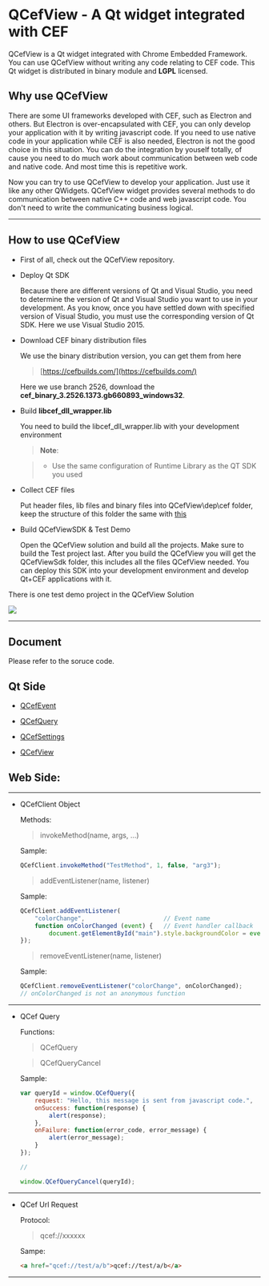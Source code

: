 QCefView - A Qt widget integrated with CEF
===============

QCefView is a Qt widget integrated with Chrome Embedded Framework. You can use QCefView without writing any code relating to CEF code. This Qt widget is distributed in binary module and **LGPL** licensed.

Why use QCefView
----------------

There are some UI frameworks developed with CEF, such as Electron and others. But Electron is over-encapsulated with CEF, you can only develop your application with it by writing javascript code. If you need to use native code in your application while CEF is also needed, Electron is not the good choice in this situation. You can do the integration by youself totally, of cause you need to do much work about communication between web code and native code. And most time this is repetitive work.

Now you can try to use QCefView to develop your application. Just use it like any other QWidgets. QCefView widget provides several methods to do communication between native C++ code and web javascript code. You don't need to write the communicating business logical. 

----------

How to use QCefView
----------

* First of all, check out the QCefView repository. 

* Deploy Qt SDK

    Because there are different versions of Qt and Visual Studio, you need to determine the version of Qt and Visual Studio you want to use in your development. As you know, once you have settled down with specified version of Visual Studio, you must use the corresponding version of Qt SDK. Here we use Visual Studio 2015. 

* Download CEF binary distribution files
    
    We use the binary distribution version, you can get them from here

    > [https://cefbuilds.com/](https://cefbuilds.com/)
    
    Here we use branch 2526, download the **cef_binary_3.2526.1373.gb660893_windows32**. 

* Build **libcef_dll_wrapper.lib**

    You need to build the libcef_dll_wrapper.lib with your development environment
    > **Note**:
    
    > - Use the same configuration of Runtime Library as the QT SDK you used 

* Collect CEF files
    
    Put header files, lib files and binary files into QCefView\dep\cef folder, keep the structure of this folder the same with [this](https://github.com/tishion/QCefView/tree/master/dep/cef)
   
* Build QCefViewSDK & Test Demo
    
    Open the QCefView solution and build all the projects. Make sure to build the Test project last. After you build the QCefView you will get the QCefViewSdk folder, this includes all the files QCefView needed. You can deploy this SDK into your development environment and develop Qt+CEF applications with it.

There is one test demo project in the QCefView Solution

![](https://raw.githubusercontent.com/tishion/QCefView/gh-pages/images/Test.jpg)

---------

Document 
---------

Please refer to the soruce code.

Qt Side
----
- [QCefEvent](https://github.com/tishion/QCefView/blob/master/src/QCefView/inc/QCefEvent.h)

- [QCefQuery](https://github.com/tishion/QCefView/blob/master/src/QCefView/inc/QCefQuery.h) 
 
- [QCefSettings](https://github.com/tishion/QCefView/blob/master/src/QCefView/inc/QCefSetting.h)
 
- [QCefView](https://github.com/tishion/QCefView/blob/master/src/QCefView/inc/QCefView.h) 
 
 
Web Side:
---

---
- QCefClient Object

    Methods:
    
    > invokeMethod(name, args, ...)
    
    Sample: 
    ```javascript
    QCefClient.invokeMethod("TestMethod", 1, false, "arg3");
    ```
    
    > addEventListener(name, listener)
    
    Sample: 
    ```javascript
    QCefClient.addEventListener(
        "colorChange",                      // Event name
        function onColorChanged (event) {   // Event handler callback
            document.getElementById("main").style.backgroundColor = event["color"];
    });
    ```
    
    > removeEventListener(name, listener)
        
    Sample: 
    ```javascript
    QCefClient.removeEventListener("colorChange", onColorChanged);
    // onColorChanged is not an anonymous function
    ```
---

- QCef Query

    Functions:
    
    > QCefQuery
    
    > QCefQueryCancel
    
    Sample:
    ```javascript
    var queryId = window.QCefQuery({
        request: "Hello, this message is sent from javascript code.",
        onSuccess: function(response) {
            alert(response);
        },
        onFailure: function(error_code, error_message) {
            alert(error_message);
        }
    });
    
    //
    
    window.QCefQueryCancel(queryId);
    ```
---
  
- QCef Url Request

    Protocol:
    
    > qcef://xxxxxx
    
    Sampe:
    ```html
    <a href="qcef://test/a/b">qcef://test/a/b</a>
    ```
---
